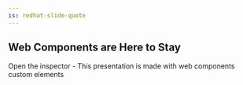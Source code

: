 ```yaml
---
is: redhat-slide-quote
---
```

## Web Components are Here to Stay

<p slot="notes">Open the inspector - This presentation is made with
  web components custom elements</p>
